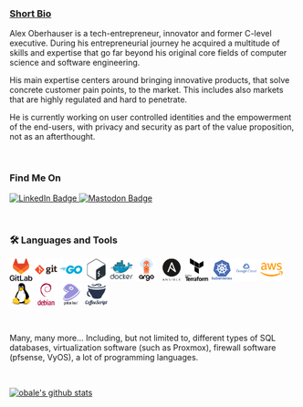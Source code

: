 ### [Short Bio][website]

Alex Oberhauser is a tech-entrepreneur, innovator and former C-level executive.
During his entrepreneurial journey he acquired a multitude of skills and
expertise that go far beyond his original core fields of computer science and
software engineering.

His main expertise centers around bringing innovative products, that solve
concrete customer pain points, to the market. This includes also markets that
are highly regulated and hard to penetrate.

He is currently working on user controlled identities and the empowerment of
the end-users, with privacy and security as part of the value proposition,
not as an afterthought.
<p><br/></p>

### Find Me On

<div id="badges">
  <a href="https://www.linkedin.com/in/alexoberhauser/">
    <img src="https://img.shields.io/badge/LinkedIn-blue?style=for-the-badge&logo=linkedin&logoColor=white" alt="LinkedIn Badge"/>
  </a>
  <a href="https://social.oberhauser.space/@obale">
    <img src="https://img.shields.io/badge/Mastodon-blue?style=for-the-badge&logo=mastodon&logoColor=white" alt="Mastodon Badge"/>
  </a>
</div>
<p><br/></p>

### :hammer_and_wrench: Languages and Tools

<div>
  <img src="https://github.com/devicons/devicon/blob/master/icons/gitlab/gitlab-original-wordmark.svg" title="Gitlab" **alt="Gitlab" width="40" height="40"/>
  <img src="https://github.com/devicons/devicon/blob/master/icons/git/git-original-wordmark.svg" title="Git" **alt="Git" width="40" height="40"/>
  <img src="https://github.com/devicons/devicon/blob/master/icons/go/go-original-wordmark.svg" title="Go" **alt="Go" width="40" height="40"/>
  <img src="https://github.com/devicons/devicon/blob/master/icons/bash/bash-original.svg" title="Bash" **alt="Bash" width="40" height="40"/>
  <img src="https://github.com/devicons/devicon/blob/master/icons/docker/docker-original-wordmark.svg" title="Docker" **alt="Docker" width="40" height="40"/>
  <img src="https://github.com/devicons/devicon/blob/master/icons/argocd/argocd-original-wordmark.svg" title="Argocd" **alt="Argocd" width="40" height="40"/>
  <img src="https://github.com/devicons/devicon/blob/master/icons/ansible/ansible-original-wordmark.svg" title="Ansible" **alt="Ansible" width="40" height="40"/>
  <img src="https://github.com/devicons/devicon/blob/master/icons/terraform/terraform-plain-wordmark.svg" title="Terraform" **alt="Terraform" width="40" height="40"/>
  <img src="https://github.com/devicons/devicon/blob/master/icons/kubernetes/kubernetes-plain-wordmark.svg" title="Kubernetes" **alt="Kubernetes" width="40" height="40"/>
  <img src="https://github.com/devicons/devicon/blob/master/icons/googlecloud/googlecloud-plain-wordmark.svg" title="Google Cloud" **alt="Google Cloud" width="40" height="40"/>
  <img src="https://github.com/devicons/devicon/blob/master/icons/amazonwebservices/amazonwebservices-plain-wordmark.svg" title="Amazon AWS" **alt="Amazon AWS" width="40" height="40"/>
  <img src="https://github.com/devicons/devicon/blob/master/icons/linux/linux-original.svg" title="Linux" **alt="Linux" width="40" height="40"/>
  <img src="https://github.com/devicons/devicon/blob/master/icons/debian/debian-plain-wordmark.svg" title="Debian" **alt="Debian" width="40" height="40"/>
  <img src="https://github.com/devicons/devicon/blob/master/icons/gentoo/gentoo-plain-wordmark.svg" title="Gentoo" **alt="Gentoo" width="40" height="40"/>
  <img src="https://github.com/devicons/devicon/blob/master/icons/coffeescript/coffeescript-original-wordmark.svg" title="Coffeescript" **alt="Coffeescript" width="40" height="40"/>
</div>
<p><br/></p>

Many, many more... Including, but not limited to, different types of SQL databases, virtualization software (such as Proxmox), firewall software (pfsense, VyOS), a lot of programming languages.
<p><br/></p>

[![obale's github stats](https://github-readme-stats.vercel.app/api?username=obale&theme=vision-friendly-dark)](https://github.com/obale)


[website]: https://alex-oberhauser.com
